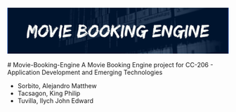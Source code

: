 <p align="center"><img src="images/Banner.png" width="900" alt="Movie Booking Engine banner"></p>
# Movie-Booking-Engine
A Movie Booking Engine project for CC-206 - Application Development and Emerging Technologies

<ul>
<li>Sorbito, Alejandro Matthew</li>
<li>Tacsagon, King Philip</li>
<li>Tuvilla, Ilych John Edward</li>
</ul>